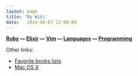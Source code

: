 ```yaml
---
layout: page
title: 'My Wiki'
date:   2014-06-07 12:00:00
---
```


**[Ruby](/notes/ruby/)
&mdash; [Elixir](/notes/elixir/)
&mdash; [Vim](/notes/vim/)
&mdash; [Languages](/notes/lang/)
&mdash; [Programming](/notes/programming/)**

Other links:

* [Favorite books lists](/notes/books/)
* [Mac OS X](/notes/osx/)
